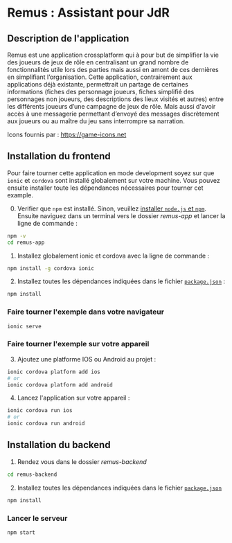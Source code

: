 # Remus : Assistant pour JdR

## Description de l'application

Remus est une application crossplatform qui à pour but de simplifier la vie des joueurs de jeux de rôle en centralisant un grand nombre de fonctionnalités utile lors des parties mais aussi en amont de ces dernières en simplifiant l’organisation. Cette application, contrairement aux applications déjà existante, permettrait un partage de certaines informations (fiches des personnage joueurs, fiches simplifié des personnages non joueurs, des descriptions des lieux visités et autres) entre les différents joueurs d’une campagne de jeux de rôle. Mais aussi d'avoir accès à une messagerie permettant d’envoyé des messages discrètement aux joueurs ou au maître du jeu sans interrompre sa narration.

Icons fournis par : https://game-icons.net



## Installation du frontend

Pour faire tourner cette application en mode development soyez sur que `ionic` et `cordova` sont installé globalement sur votre machine. Vous pouvez ensuite installer toute les dépendances nécessaires pour tourner cet example.

0. Verifier que `npm` est installé. Sinon, veuillez [installer `node.js` et `npm`](https://nodejs.org/en/download/package-manager/). Ensuite naviguez dans un terminal vers le dossier *remus-app* et lancer la ligne de commande :
```bash
npm -v
cd remus-app
```

1. Installez globalement ionic et cordova avec la ligne de commande :
```bash
npm install -g cordova ionic
```

2. Installez toutes les dépendances indiquées dans le fichier [`package.json`](/remus-app/package.json) :
```bash
npm install
```

### Faire tourner l'exemple dans votre navigateur
```bash
ionic serve
```

### Faire tourner l'exemple sur votre appareil

3. Ajoutez une platforme IOS ou Android au projet :
```bash
ionic cordova platform add ios 
# or 
ionic cordova platform add android
```

4. Lancez l'application sur votre appareil :
```bash
ionic cordova run ios
# or
ionic cordova run android
```

## Installation du backend

1. Rendez vous dans le dossier *remus-backend*
```bash
cd remus-backend
```

2. Installez toutes les dépendances indiquées dans le fichier [`package.json`](/remus-backend/package.json)
```bash
npm install
```

### Lancer le serveur
```bash
npm start
```
